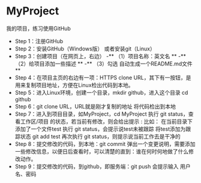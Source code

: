 # MyProject
我的项目，练习使用GitHub

- Step 1：注册GitHub
- Step 2：安装GitHub（Windows版）
      或者安装git（Linux）
- Step 3：创建项目（在网页上，右边）
-**      （1）项目名称：英文名 **
-**      （2）给项目添加一些描述 **
-**      （3）勾选 自动生成一个README.md文件 **
- Step 4：在项目主页的右边有一项：HTTPS clone URL，其下有一按钮，是用来复制项目地址，方便在Linux检出代码到本地。
- Step 5：进入Linux环境，创建一个目录，mkdir github，进入这个目录 cd github
- Step 6：git clone URL，URL就是刚才复制的地址
      将代码检出到本地
- Step 7：进入到项目目录，如MyProject，cd MyProject
        执行 git status，查看工作区/项目 的状态，若当前有修改，则会给出提示
:     比如：
        在当前目录下添加了一个文件test
        执行 git status，会提示说test未被跟踪
        将test添加为跟踪状态 git add test
        再次执行 git status，则提示说当前工作去是干净的
- Step 8：提交修改的代码，到本地：git commit
      弹出一个变更说明，需要添加一些修改信息，以便日后查看时，可以清楚的直到：谁在何时何地做了什么修改动作。
- Step 9：提交修改的代码，到github，即服务端：git push
      会提示输入 用户名、密码
